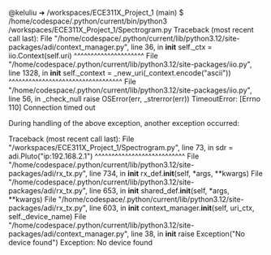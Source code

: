 @keluliu ➜ /workspaces/ECE311X_Project_1 (main) $ /home/codespace/.python/current/bin/python3 /workspaces/ECE311X_Project_1/Spectrogram.py
Traceback (most recent call last):
  File "/home/codespace/.python/current/lib/python3.12/site-packages/adi/context_manager.py", line 36, in __init__
    self._ctx = iio.Context(self.uri)
                ^^^^^^^^^^^^^^^^^^^^^
  File "/home/codespace/.python/current/lib/python3.12/site-packages/iio.py", line 1328, in __init__
    self._context = _new_uri(_context.encode("ascii"))
                    ^^^^^^^^^^^^^^^^^^^^^^^^^^^^^^^^^^
  File "/home/codespace/.python/current/lib/python3.12/site-packages/iio.py", line 56, in _check_null
    raise OSError(err, _strerror(err))
TimeoutError: [Errno 110] Connection timed out

During handling of the above exception, another exception occurred:

Traceback (most recent call last):
  File "/workspaces/ECE311X_Project_1/Spectrogram.py", line 73, in <module>
    sdr = adi.Pluto("ip:192.168.2.1")
          ^^^^^^^^^^^^^^^^^^^^^^^^^^^
  File "/home/codespace/.python/current/lib/python3.12/site-packages/adi/rx_tx.py", line 734, in __init__
    rx_def.__init__(self, *args, **kwargs)
  File "/home/codespace/.python/current/lib/python3.12/site-packages/adi/rx_tx.py", line 653, in __init__
    shared_def.__init__(self, *args, **kwargs)
  File "/home/codespace/.python/current/lib/python3.12/site-packages/adi/rx_tx.py", line 603, in __init__
    context_manager.__init__(self, uri_ctx, self._device_name)
  File "/home/codespace/.python/current/lib/python3.12/site-packages/adi/context_manager.py", line 38, in __init__
    raise Exception("No device found")
Exception: No device found
